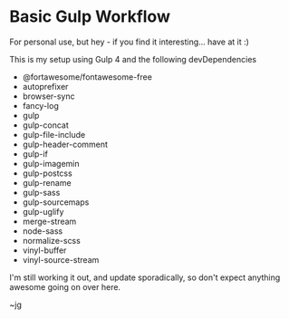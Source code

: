 # Basic Gulp Workflow

For personal use, but hey - if you find it interesting... have at it :)

This is my setup using Gulp 4 and the following devDependencies

* @fortawesome/fontawesome-free
* autoprefixer
* browser-sync
* fancy-log
* gulp
* gulp-concat
* gulp-file-include
* gulp-header-comment
* gulp-if
* gulp-imagemin
* gulp-postcss
* gulp-rename
* gulp-sass
* gulp-sourcemaps
* gulp-uglify
* merge-stream
* node-sass
* normalize-scss
* vinyl-buffer
* vinyl-source-stream

I'm still working it out, and update sporadically, so don't expect anything awesome going on over here.

~jg